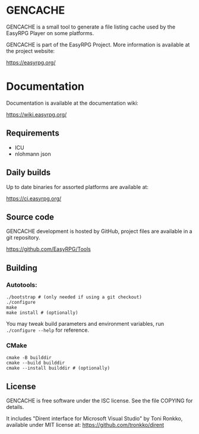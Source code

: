 # GENCACHE

GENCACHE is a small tool to generate a file listing cache used by the
EasyRPG Player on some platforms.

GENCACHE is part of the EasyRPG Project.
More information is available at the project website:

https://easyrpg.org/


# Documentation

Documentation is available at the documentation wiki:

https://wiki.easyrpg.org/


## Requirements

 * ICU
 * nlohmann json


## Daily builds

Up to date binaries for assorted platforms are available at:

https://ci.easyrpg.org/


## Source code

GENCACHE development is hosted by GitHub, project files are available in a git
repository.

https://github.com/EasyRPG/Tools


## Building

### Autotools:

```shell
./bootstrap # (only needed if using a git checkout)
./configure
make
make install # (optionally)
```

You may tweak build parameters and environment variables, run
`./configure --help` for reference.

### CMake

```shell
cmake -B builddir
cmake --build builddir
cmake --install builddir # (optionally)
```


## License

GENCACHE is free software under the ISC license. See the file COPYING for
details.

It includes "Dirent interface for Microsoft Visual Studio" by Toni Ronkko,
available under MIT license at: https://github.com/tronkko/dirent

